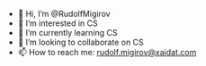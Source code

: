- 👋 Hi, I’m @RudolfMigirov
- 👀 I’m interested in CS
- 🌱 I’m currently learning CS
- 💞️ I’m looking to collaborate on CS
- 📫 How to reach me: rudolf.migirov@xaidat.com

<!---
RudolfMigirov/RudolfMigirov is a ✨ special ✨ repository because its `README.md` (this file) appears on your GitHub profile.
You can click the Preview link to take a look at your changes.
--->
